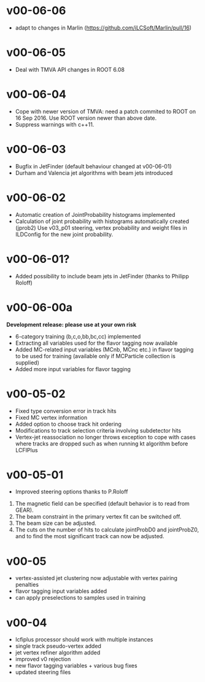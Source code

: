 # v00-06-06 
- adapt to changes in Marlin (https://github.com/iLCSoft/Marlin/pull/16)

# v00-06-05
- Deal with TMVA API changes in ROOT 6.08

# v00-06-04
- Cope with newer version of TMVA: need a patch commited to ROOT on 16 Sep 2016.
Use ROOT version newer than above date.
- Suppress warnings with c++11.

# v00-06-03
- Bugfix in JetFinder (default behaviour changed at v00-06-01)
- Durham and Valencia jet algorithms with beam jets introduced

# v00-06-02
- Automatic creation of JointProbability histograms implemented
- Calculation of joint probability with histograms automatically created (jprob2)
Use v03_p01 steering, vertex probability and weight files in ILDConfig
for the new joint probability.

# v00-06-01?
- Added possibility to include beam jets in JetFinder (thanks to Philipp Roloff)

# v00-06-00a
**Development release: please use at your own risk**
- 6-category training (b,c,o,bb,bc,cc) implemented
- Extracting all variables used for the flavor tagging now available
- Added MC-related input variables (MCnb, MCnc etc.)
in flavor tagging to be used for training
(available only if MCParticle collection is supplied)
- Added more input variables for flavor tagging

# v00-05-02
- Fixed type conversion error in track hits
- Fixed MC vertex information
- Added option to choose track hit ordering
- Modifications to track selection criteria involving subdetector hits
- Vertex-jet reassociation no longer throws exception to cope with cases
where tracks are dropped such as when running kt algorithm before LCFIPlus


# v00-05-01
- Improved steering options thanks to P.Roloff
1) The magnetic field can be specified (default behavior is to read from GEAR).
2) The beam constraint in the primary vertex fit can be switched off.
3) The beam size can be adjusted.
4) The cuts on the number of hits to calculate jointProbD0 and jointProbZ0, and to find the most significant track can now be adjusted.

# v00-05
- vertex-assisted jet clustering now adjustable with vertex pairing penalties
- flavor tagging input variables added
- can apply preselections to samples used in training

# v00-04
- lcfiplus processor should work with multiple instances
- single track pseudo-vertex added
- jet vertex refiner algorithm added
- improved v0 rejection
- new flavor tagging variables + various bug fixes
- updated steering files
